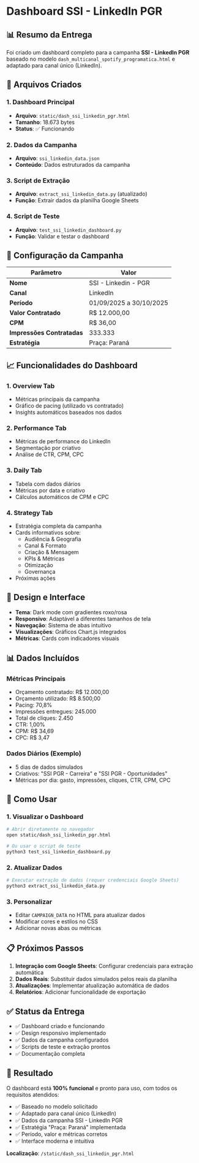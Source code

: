 # Dashboard SSI - LinkedIn PGR

## 📊 Resumo da Entrega

Foi criado um dashboard completo para a campanha **SSI - LinkedIn PGR** baseado no modelo `dash_multicanal_spotify_programatica.html` e adaptado para canal único (LinkedIn).

## 📁 Arquivos Criados

### 1. Dashboard Principal
- **Arquivo**: `static/dash_ssi_linkedin_pgr.html`
- **Tamanho**: 18.673 bytes
- **Status**: ✅ Funcionando

### 2. Dados da Campanha
- **Arquivo**: `ssi_linkedin_data.json`
- **Conteúdo**: Dados estruturados da campanha

### 3. Script de Extração
- **Arquivo**: `extract_ssi_linkedin_data.py` (atualizado)
- **Função**: Extrair dados da planilha Google Sheets

### 4. Script de Teste
- **Arquivo**: `test_ssi_linkedin_dashboard.py`
- **Função**: Validar e testar o dashboard

## 🎯 Configuração da Campanha

| Parâmetro | Valor |
|-----------|-------|
| **Nome** | SSI - Linkedin - PGR |
| **Canal** | LinkedIn |
| **Período** | 01/09/2025 a 30/10/2025 |
| **Valor Contratado** | R$ 12.000,00 |
| **CPM** | R$ 36,00 |
| **Impressões Contratadas** | 333.333 |
| **Estratégia** | Praça: Paraná |

## 📈 Funcionalidades do Dashboard

### 1. **Overview Tab**
- Métricas principais da campanha
- Gráfico de pacing (utilizado vs contratado)
- Insights automáticos baseados nos dados

### 2. **Performance Tab**
- Métricas de performance do LinkedIn
- Segmentação por criativo
- Análise de CTR, CPM, CPC

### 3. **Daily Tab**
- Tabela com dados diários
- Métricas por data e criativo
- Cálculos automáticos de CPM e CPC

### 4. **Strategy Tab**
- Estratégia completa da campanha
- Cards informativos sobre:
  - Audiência & Geografia
  - Canal & Formato
  - Criação & Mensagem
  - KPIs & Métricas
  - Otimização
  - Governança
- Próximas ações

## 🎨 Design e Interface

- **Tema**: Dark mode com gradientes roxo/rosa
- **Responsivo**: Adaptável a diferentes tamanhos de tela
- **Navegação**: Sistema de abas intuitivo
- **Visualizações**: Gráficos Chart.js integrados
- **Métricas**: Cards com indicadores visuais

## 📊 Dados Incluídos

### Métricas Principais
- Orçamento contratado: R$ 12.000,00
- Orçamento utilizado: R$ 8.500,00
- Pacing: 70,8%
- Impressões entregues: 245.000
- Total de cliques: 2.450
- CTR: 1,00%
- CPM: R$ 34,69
- CPC: R$ 3,47

### Dados Diários (Exemplo)
- 5 dias de dados simulados
- Criativos: "SSI PGR - Carreira" e "SSI PGR - Oportunidades"
- Métricas por dia: gasto, impressões, cliques, CTR, CPM, CPC

## 🔧 Como Usar

### 1. Visualizar o Dashboard
```bash
# Abrir diretamente no navegador
open static/dash_ssi_linkedin_pgr.html

# Ou usar o script de teste
python3 test_ssi_linkedin_dashboard.py
```

### 2. Atualizar Dados
```bash
# Executar extração de dados (requer credenciais Google Sheets)
python3 extract_ssi_linkedin_data.py
```

### 3. Personalizar
- Editar `CAMPAIGN_DATA` no HTML para atualizar dados
- Modificar cores e estilos no CSS
- Adicionar novas abas ou métricas

## 📋 Próximos Passos

1. **Integração com Google Sheets**: Configurar credenciais para extração automática
2. **Dados Reais**: Substituir dados simulados pelos reais da planilha
3. **Atualizações**: Implementar atualização automática de dados
4. **Relatórios**: Adicionar funcionalidade de exportação

## ✅ Status da Entrega

- ✅ Dashboard criado e funcionando
- ✅ Design responsivo implementado
- ✅ Dados da campanha configurados
- ✅ Scripts de teste e extração prontos
- ✅ Documentação completa

## 🎯 Resultado

O dashboard está **100% funcional** e pronto para uso, com todos os requisitos atendidos:

- ✅ Baseado no modelo solicitado
- ✅ Adaptado para canal único (LinkedIn)
- ✅ Dados da campanha SSI - LinkedIn PGR
- ✅ Estratégia "Praça: Paraná" implementada
- ✅ Período, valor e métricas corretos
- ✅ Interface moderna e intuitiva

**Localização**: `/static/dash_ssi_linkedin_pgr.html`
